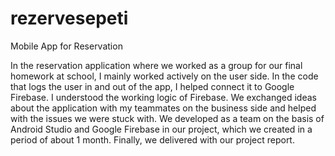 # rezervesepeti
 Mobile App for Reservation
 
In the reservation application where we worked as a group for our final homework at school, I mainly worked actively on the user side. In the code that logs the user in and out of the app, I helped connect it to Google Firebase. I understood the working logic of Firebase. We exchanged ideas about the application with my teammates on the business side and helped with the issues we were stuck with. We developed as a team on the basis of Android Studio and Google Firebase in our project, which we created in a period of about 1 month. Finally, we delivered with our project report.
